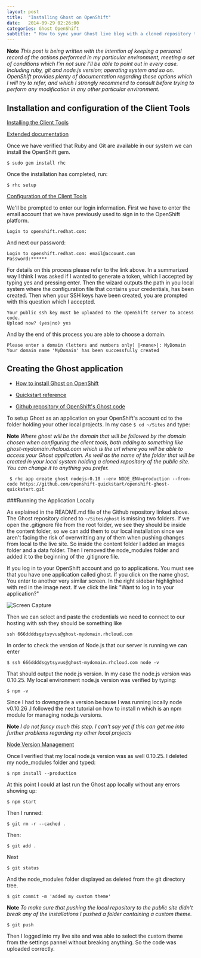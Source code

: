 ```yaml
---
layout: post
title:  "Installing Ghost on OpenShift"
date:   2014-09-29 02:26:00
categories: Ghost OpenShift
subtitle: " How to sync your Ghost live blog with a cloned repository that runs locally"
---
```

**Note** *This post is being written with the intention of keeping a personal record of the actions performed in my particular environment, meeting a set of conditions which I'm not sure I'll be able to point out in every case. Including ruby, git and node.js version; operating system and so on. OpenShift provides plenty of documentation regarding these options which I will try to refer, and which I strongly recommend to consult before trying to perform any modification in any other particular environment.* 
 
## Installation and configuration of the Client Tools
 
 
[Installing the Client Tools](https://developers.openshift.com/en/getting-started-client-tools.html)
 
[Extended documentation](https://access.redhat.com/documentation/en-US/OpenShift_Online/2.0/html/Client_Tools_Installation_Guide/index.html)
 
Once we have verified that Ruby and Git are available in our system we can install the OpenShift gem.

    $ sudo gem install rhc

Once the installation has completed, run:

    $ rhc setup
    


[Configuration of the Client Tools](https://access.redhat.com/documentation/en-US/OpenShift_Online/2.0/html/Client_Tools_Installation_Guide/Configuring_Client_Tools.html)

We'll be prompted to enter our login information. First we have to enter the email account that we have previously used to sign in to the OpenShift platform.

    Login to openshift.redhat.com: 

And next our password:

    Login to openshift.redhat.com: email@account.com
    Password:******
    
For details on this process please refer to the link above. In a summarized way I think I was asked if I wanted to generate a token, which I accepted by typing yes and pressing enter. Then the wizard outputs the path in you local system where the configuration file that contains your credentials, has been created. Then when your SSH keys have been created, you are prompted with this question which I accepted.

    Your public ssh key must be uploaded to the OpenShift server to access code.
    Upload now? (yes|no) yes
    
And by the end of this process you are able to choose a domain.

    Please enter a domain (letters and numbers only) |<none>|: MyDomain
    Your domain name 'MyDomain' has been successfully created
    
    
    
## Creating the Ghost application
 
 
 * [How to install Ghost on OpenShift](http://howtoinstallghost.com/how-to-install-ghost-on-openshift/)
 
 * [Quickstart reference](https://www.openshift.com/quickstarts/ghost)
 
 * [Github repository of OpenShift's Ghost code](https://github.com/openshift-quickstart/openshift-ghost-quickstart)
 
To setup Ghost as an application on your OpenShift's account cd to the folder holding your other local projects. In my case `$ cd ~/Sites` and type:
 
 **Note** *Where ghost will be the domain that will be followed by the domain chosen when configuring the client tools, both adding to something like ghost-mydomain.rhcloud.com which is the url where you will be able to access your Ghost application. As well as the name of the folder that will be created in your local system holding a cloned repository of the public site. You can change it to anything you prefer.*
 
     $ rhc app create ghost nodejs-0.10 --env NODE_ENV=production --from-code https://github.com/openshift-quickstart/openshift-ghost-quickstart.git
     


###Running the Application Locally

As explained in the README.md file of the Github repository linked above. The Ghost repository cloned to `~/Sites/ghost` is missing two folders. If we open the .gitignore file from the root folder, we see they should be inside the content folder, so we can add them to our local installation since we aren't facing the risk of overwritting any of them when pushing changes from local to the live site. So inside the content folder I added an images folder and a data folder. Then I removed the node_modules folder and added it to the beginning of the .gitignore file.

If you log in to your OpenShift account and go to applications. You must see that you have one application called ghost. If you click on the name ghost. You enter to another very similar screen. In the right sidebar highlighted with red in the image next. If we click the link "Want to log in to your application?"


![Screen Capture]({{site.baseurl}}/images/ssh-1.png "Screen Capture")


Then we can select and paste the credentials we need to connect to our hosting with ssh they should be something like 

    ssh 666ddddsgytsyvus@ghost-mydomain.rhcloud.com
    
In order to check the version of Node.js that our server is running we can enter

    $ ssh 666ddddsgytsyvus@ghost-mydomain.rhcloud.com node -v


That should output the node.js version. In my case the node.js version was 0.10.25. My local environment node.js version was verified by typing:

    $ npm -v

Since I had to downgrade a version because I was running locally node v0.10.26 .I followed the next tutorial on how to install n which is an npm module for managing node.js versions. 

**Note** *I do not fancy much this step. I can't say yet if this can get me into further problems regarding my other local projects*

[Node Version Management](http://theholmesoffice.com/node-js-fundamentals-how-to-upgrade-the-node-js-version/)

Once I verified that my local node.js version was as well 0.10.25. I deleted my node_modules folder and typed:

    $ npm install --production
    
At this point I could at last run the Ghost app locally without any errors showing up:

    $ npm start

Then I runned:

    $ git rm -r --cached .
    
Then:

    $ git add .
    
Next

    $ git status
    
And the node_modules folder displayed as deleted from the git directory tree.

    $ git commit -m 'added my custom theme'
    
**Note** *To make sure that pushing the local repository to the public site didn't break any of the installations I pushed a folder containing a custom theme.*

    $ git push
    
Then I logged into my live site and was able to select the custom theme from the settings pannel without breaking anything. So the code was uploaded correctly.
